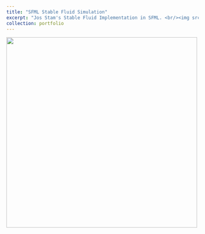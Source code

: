 ```yaml
---
title: "SFML Stable Fluid Simulation"
excerpt: "Jos Stam's Stable Fluid Implementation in SFML. <br/><img src='/images/sfmlfluidsim.gif' width='500' height='500' >"
collection: portfolio
---
```

  
<img src='/grayskull/images/sfmlfluidsim.gif' width='500' height='500' >